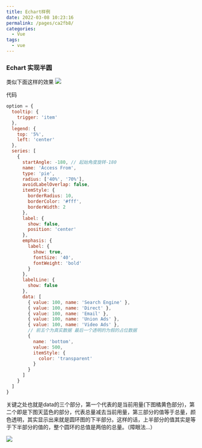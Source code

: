 ```yaml
---
title: Echart样例
date: 2022-03-08 10:23:16
permalink: /pages/ca2fb8/
categories:
  - Vue
tags:
  - vue
---
```


### Echart 实现半圆

类似下面这样的效果
![](https://gcy-1306312261.cos.ap-chengdu.myqcloud.com/blog/20220308102605.png)

代码

```js
option = {
  tooltip: {
    trigger: 'item'
  },
  legend: {
    top: '5%',
    left: 'center'
  },
  series: [
    {
      startAngle: -180, // 起始角度旋转-180
      name: 'Access From',
      type: 'pie',
      radius: ['40%', '70%'],
      avoidLabelOverlap: false,
      itemStyle: {
        borderRadius: 10,
        borderColor: '#fff',
        borderWidth: 2
      },
      label: {
        show: false,
        position: 'center'
      },
      emphasis: {
        label: {
          show: true,
          fontSize: '40',
          fontWeight: 'bold'
        }
      },
      labelLine: {
        show: false
      },
      data: [
        { value: 100, name: 'Search Engine' },
        { value: 100, name: 'Direct' },
        { value: 100, name: 'Email' },
        { value: 100, name: 'Union Ads' },
        { value: 100, name: 'Video Ads' },
        // 前五个为真实数据 最后一个透明的为假的占位数据
        {
          name: 'bottom',
          value: 500,
          itemStyle: {
            color: 'transparent'
          }
        }
      ]
    }
  ]
}
```

关键之处也就是data的三个部分，第一个代表的是当前用量(下图橘黄色部分)，第二个即是下图天蓝色的部分，代表总量减去当前用量，第三部分的值等于总量，颜色透明，其实显示出来就是圆环图的下半部分。这样的话，上半部分的值其实是等于下半部分的值的，整个圆环的总值是两倍的总量。（障眼法...）

![](https://gcy-1306312261.cos.ap-chengdu.myqcloud.com/blog/20220308102203.png)


